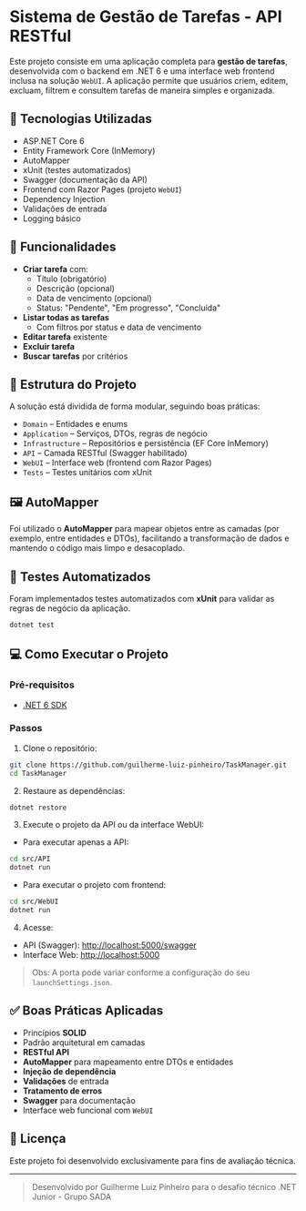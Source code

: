 # Sistema de Gestão de Tarefas - API RESTful

Este projeto consiste em uma aplicação completa para **gestão de tarefas**, desenvolvida com o backend em .NET 6 e uma interface web frontend inclusa na solução `WebUI`. A aplicação permite que usuários criem, editem, excluam, filtrem e consultem tarefas de maneira simples e organizada.

## 🚀 Tecnologias Utilizadas

- ASP.NET Core 6
- Entity Framework Core (InMemory)
- AutoMapper
- xUnit (testes automatizados)
- Swagger (documentação da API)
- Frontend com Razor Pages (projeto `WebUI`)
- Dependency Injection
- Validações de entrada
- Logging básico

## 🎯 Funcionalidades

- **Criar tarefa** com:
  - Título (obrigatório)
  - Descrição (opcional)
  - Data de vencimento (opcional)
  - Status: "Pendente", "Em progresso", "Concluída"
- **Listar todas as tarefas**
  - Com filtros por status e data de vencimento
- **Editar tarefa** existente
- **Excluir tarefa**
- **Buscar tarefas** por critérios

## 🧱 Estrutura do Projeto

A solução está dividida de forma modular, seguindo boas práticas:

- `Domain` – Entidades e enums
- `Application` – Serviços, DTOs, regras de negócio
- `Infrastructure` – Repositórios e persistência (EF Core InMemory)
- `API` – Camada RESTful (Swagger habilitado)
- `WebUI` – Interface web (frontend com Razor Pages)
- `Tests` – Testes unitários com xUnit

## 🖼️ AutoMapper

Foi utilizado o **AutoMapper** para mapear objetos entre as camadas (por exemplo, entre entidades e DTOs), facilitando a transformação de dados e mantendo o código mais limpo e desacoplado.

## 🧪 Testes Automatizados

Foram implementados testes automatizados com **xUnit** para validar as regras de negócio da aplicação.

```bash
dotnet test
```

## 💻 Como Executar o Projeto

### Pré-requisitos

- [.NET 6 SDK](https://dotnet.microsoft.com/download/dotnet/6.0)

### Passos

1. Clone o repositório:
```bash
git clone https://github.com/guilherme-luiz-pinheiro/TaskManager.git
cd TaskManager
```

2. Restaure as dependências:
```bash
dotnet restore
```

3. Execute o projeto da API ou da interface WebUI:

- Para executar apenas a API:
```bash
cd src/API
dotnet run
```

- Para executar o projeto com frontend:
```bash
cd src/WebUI
dotnet run
```

4. Acesse:
- API (Swagger): [http://localhost:5000/swagger](http://localhost:5000/swagger)
- Interface Web: [http://localhost:5000](http://localhost:5000)

> Obs: A porta pode variar conforme a configuração do seu `launchSettings.json`.

## ✅ Boas Práticas Aplicadas

- Princípios **SOLID**
- Padrão arquitetural em camadas
- **RESTful API**
- **AutoMapper** para mapeamento entre DTOs e entidades
- **Injeção de dependência**
- **Validações** de entrada
- **Tratamento de erros**
- **Swagger** para documentação
- Interface web funcional com `WebUI`

## 📜 Licença

Este projeto foi desenvolvido exclusivamente para fins de avaliação técnica.

---

> Desenvolvido por Guilherme Luiz Pinheiro para o desafio técnico .NET Junior - Grupo SADA
